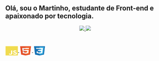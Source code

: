 ## Olá, sou o Martinho, estudante de Front-end e apaixonado por tecnologia.
<div align="center" style="display: inline_block">
  <a href="https://github.com/martinholuterorr">
  <img height="180em" src="https://github-readme-stats.vercel.app/api?username=martinholuterorr&show_icons=true&theme=github_dark&include_all_commits=true&count_private=true"/>
  <img height="180em" src="https://github-readme-stats.vercel.app/api/top-langs/?username=martinholuterorr&layout=compact&langs_count=7&theme=github_dark"/>
</div>
  
##
  
<div style="display: inline_block"><br>
  <img align="center" alt="Martinho-JS" height="30" width="40" src="https://raw.githubusercontent.com/devicons/devicon/master/icons/javascript/javascript-plain.svg">
  <img align="center" alt="Martinho-HTML" height="30" width="40" src="https://raw.githubusercontent.com/devicons/devicon/master/icons/html5/html5-original.svg">
  <img align="center" alt="Martinho-CSS" height="30" width="40" src="https://raw.githubusercontent.com/devicons/devicon/master/icons/css3/css3-original.svg">
</div>
